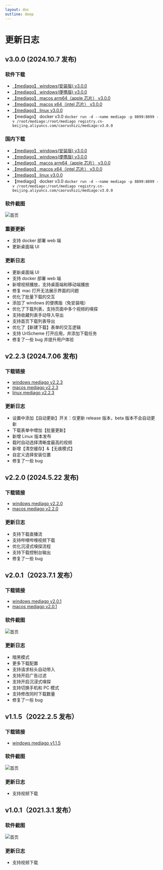 ```yaml
---
layout: doc
outline: deep
---
```

# 更新日志

## v3.0.0 (2024.10.7 发布)

### 软件下载

- [【mediago】 windows(安装版) v3.0.0](https://github.com/caorushizi/mediago/releases/download/v3.0.0/mediago-setup-win32-x64-3.0.0.exe)
- [【mediago】 windows(便携版) v3.0.0](https://github.com/caorushizi/mediago/releases/download/v3.0.0/mediago-portable-win32-x64-3.0.0.exe)
- [【mediago】 macos arm64（apple 芯片） v3.0.0](https://github.com/caorushizi/mediago/releases/download/v3.0.0/mediago-setup-darwin-arm64-3.0.0.dmg)
- [【mediago】 macos x64（intel 芯片） v3.0.0](https://github.com/caorushizi/mediago/releases/download/v3.0.0/mediago-setup-darwin-x64-3.0.0.dmg)
- [【mediago】 linux v3.0.0](https://github.com/caorushizi/mediago/releases/download/v3.0.0/mediago-setup-linux-amd64-3.0.0.deb)
- 【mediago】 docker v3.0 `docker run -d --name mediago -p 8899:8899 -v /root/mediago:/root/mediago registry.cn-beijing.aliyuncs.com/caorushizi/mediago:v3.0.0`

### 国内下载

- [【mediago】 windows(安装版) v3.0.0](https://static.ziying.site/mediago/mediago-setup-win32-x64-3.0.0.exe)
- [【mediago】 windows(便携版) v3.0.0](https://static.ziying.site/mediago/mediago-portable-win32-x64-3.0.0.exe)
- [【mediago】 macos arm64（apple 芯片） v3.0.0](https://static.ziying.site/mediago/mediago-setup-darwin-arm64-3.0.0.dmg)
- [【mediago】 macos x64（intel 芯片） v3.0.0](https://static.ziying.site/mediago/mediago-setup-darwin-x64-3.0.0-beta.5.dmg)
- [【mediago】 linux v3.0.0](https://static.ziying.site/mediago/mediago-setup-linux-amd64-3.0.0.deb)
- 【mediago】 docker v3.0 `docker run -d --name mediago -p 8899:8899 -v /root/mediago:/root/mediago registry.cn-beijing.aliyuncs.com/caorushizi/mediago:v3.0.0`

### 软件截图

![首页](./images/changelog4.png)

### 重要更新

- 支持 docker 部署 web 端
- 更新桌面端 UI

### 更新日志

- 更新桌面端 UI
- 支持 docker 部署 web 端
- 新增视频播放，支持桌面端和移动端播放
- 修复 mac 打开无法展示界面的问题
- 优化了批量下载的交互
- 添加了 windows 的便携版（免安装哦）
- 优化了下载列表，支持页面中多个视频的嗅探
- 支持收藏列表手动导入导出
- 支持首页下载列表导出
- 优化了【新建下载】表单的交互逻辑
- 支持 UrlScheme 打开应用，并添加下载任务
- 修复了一些 bug 并提升用户体验

## v2.2.3 (2024.7.06 发布)

### 下载链接

- [windows mediago v2.2.3](https://github.com/caorushizi/mediago/releases/download/v2.2.3/mediago-setup-x64-2.2.3.exe)
- [macos mediago v2.2.3](https://github.com/caorushizi/mediago/releases/download/v2.2.3/mediago-setup-x64-2.2.3.dmg)
- [linux mediago v2.2.3](https://github.com/caorushizi/mediago/releases/download/v2.2.3/mediago-setup-arm64-2.2.3.dmg)

### 更新日志

- 设置中添加【自动更新】开关：仅更新 release 版本，beta 版本不会自动更新
- 下载表单中增加【批量更新】
- 新增 Linux 版本发布
- 载时自动选择清晰度最高的视频
- 新增【清空缓存】&【无痕模式】
- 自定义选择安装位置
- 修复了一些 bug

## v2.2.0 (2024.5.22 发布)

### 下载链接

- [windows mediago v2.2.0](https://github.com/caorushizi/mediago/releases/download/v2.2.0/mediago-setup-2.2.0.exe)
- [macos mediago v2.2.0](https://github.com/caorushizi/mediago/releases/download/v2.2.0/mediago-setup-2.2.0.dmg)

### 更新日志

- 支持下载直播流
- 支持哔哩哔哩视频下载
- 优化沉浸式嗅探流程
- 支持下载控制台输出
- 修复了一些 bug

## v2.0.1（2023.7.1 发布）

### 下载链接

- [windows mediago v2.0.1](https://github.com/caorushizi/mediago/releases/download/v2.0.1/media-downloader-setup-2.0.1.exe)
- [macos mediago v2.0.1](https://github.com/caorushizi/mediago/releases/download/v2.0.1/media-downloader-setup-2.0.1.dmg)

### 软件截图

![首页](./images/changelog3.png)

### 更新日志

- 暗黑模式
- 更多下载配置
- 支持请求标头自动带入
- 支持开启广告过滤
- 支持开启沉浸式嗅探
- 支持切换手机和 PC 模式
- 支持修改同时下载数量
- 修复了一些 bug

## v1.1.5（2022.2.5 发布）

### 下载链接

- [windows mediago v1.1.5](https://github.com/caorushizi/mediago/releases/download/1.1.5/media-downloader-setup-1.1.4.exe)

### 软件截图

![首页](./images/changelog2.webp)

### 更新日志

- 支持视频下载

## v1.0.1（2021.3.1 发布）

### 软件截图

![首页](./images/changelog1.webp)

### 更新日志

- 支持视频下载
